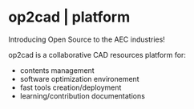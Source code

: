# op2cad | platform
Introducing Open Source to the AEC industries!

op2cad is a collaborative CAD resources platform for:
- contents management
- software optimization environement 
- fast tools creation/deployment
- learning/contribution documentations
